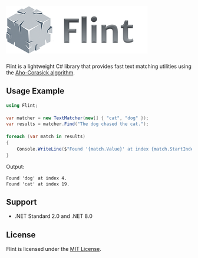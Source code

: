 # ![Icon](logo.png)

Flint is a lightweight C# library that provides fast text matching utilities using the [Aho-Corasick algorithm](https://en.wikipedia.org/wiki/Aho%E2%80%93Corasick_algorithm).

## Usage Example

```csharp
using Flint;

var matcher = new TextMatcher(new[] { "cat", "dog" });
var results = matcher.Find("The dog chased the cat.");

foreach (var match in results)
{
    Console.WriteLine($"Found '{match.Value}' at index {match.StartIndex}.");
}
```

Output:

```
Found 'dog' at index 4.
Found 'cat' at index 19.
```

## Support

* .NET Standard 2.0 and .NET 8.0

## License

Flint is licensed under the [MIT License](LICENSE).
